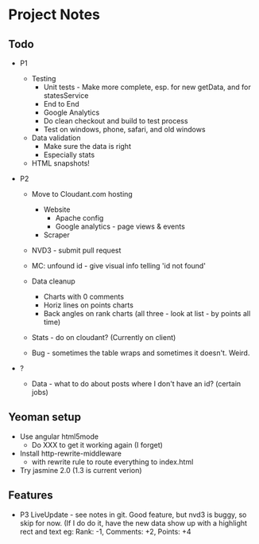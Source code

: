 # Project Notes

## Todo
* P1
    * Testing
        * Unit tests - Make more complete, esp. for new getData, and for statesService
        * End to End
        * Google Analytics
        * Do clean checkout and build to test process
        * Test on windows, phone, safari, and old windows
    * Data validation
        * Make sure the data is right
        * Especially stats
    * HTML snapshots!

* P2
    * Move to Cloudant.com hosting
        * Website
            * Apache config
            * Google analytics - page views & events
        * Scraper

    * NVD3 - submit pull request
    * MC: unfound id - give visual info telling 'id not found'
    * Data cleanup
        * Charts with 0 comments
        * Horiz lines on points charts
        * Back angles on rank charts (all three - look at list - by points all time)
    * Stats - do on cloudant? (Currently on client)
    * Bug - sometimes the table wraps and sometimes it doesn't. Weird.


* ?
    * Data - what to do about posts where I don't have an id? (certain jobs)

## Yeoman setup
* Use angular html5mode
    * Do XXX to get it working again (I forget)
* Install http-rewrite-middleware
    * with rewrite rule to route everything to index.html
* Try jasmine 2.0 (1.3 is current verion)



## Features
* P3 LiveUpdate - see notes in git. Good feature, but nvd3 is buggy, so skip for now.  (If I do do it, have the new data show up with a highlight rect and text eg: Rank: -1, Comments: +2, Points: +4
